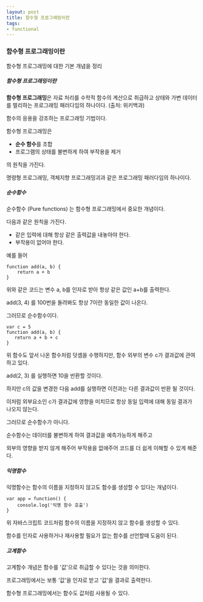 ```yaml
---
layout: post
title: 함수형 프로그래밍이란
tags: 
- functional
---
```


### 함수형 프로그래밍이란

함수형 프로그래밍에 대한 기본 개념을 정리



##### 함수형 프로그래밍이란



**함수형 프로그래밍**은 자료 처리를 수학적 함수의 계산으로 취급하고 상태와 가변 데이터를 멀리하는 프로그래밍 패러다임의 하나이다.  (출처: 위키백과)



함수의 응용을 강조하는 프로그래밍 기법이다.

함수형 프로그래밍은

* **순수 함수**를 조합
* 프로그램의 상태를 불변하게 하여 부작용을 제거

의 원칙을 가진다. 

명령형 프로그래밍, 객체지향 프로그래밍괴과 같은 프로그래밍 패러다임의 하나이다. 



##### 순수함수

순수함수 (Pure functions) 는 함수형 프로그래밍에서 중요한 개념이다.

다음과 같은 원칙을 가진다.

* 같은 입력에 대해 항상 같은 출력값을 내놓아야 한다.
* 부작용이 없어야 한다.



예를 들어

```
function add(a, b) {
    return a + b
}
```

위와 같은 코드는 변수 a, b를 인자로 받아 항상 같은 값인 a+b를 출력한다. 

add(3, 4) 를 100번을 돌려봐도 항상 7이란 동일한 값이 나온다.

그러므로 순수함수이다.



```
var c = 5
function add(a, b) {
   return a + b + c
}
```

위 함수도 앞서 나온 함수처럼 덧셈을 수행하지만, 함수 외부의 변수 c가 결과값에 관여하고 있다.

add(2, 3) 를 실행하면 10을 반환할 것이다.

하지만 c의 값을 변경한 다음 add를 실행하면 이전과는 다른 결과값이 반환 될 것이다. 

이처럼 외부요소인 c가 결과값에 영향을 미치므로 항상 동일 입력에 대해 동일 결과가 나오지 않는다.

그러므로 순수함수가 아니다.



순수함수는 데이터를 불변하게 하여 결과값을 예측가능하게 해주고

외부의 영향을 받지 않게 해주어 부작용을 없애주어 코드를 더 쉽게 이해할 수 있게 해준다.



##### 익명함수

익명함수는 함수의 이름을 지정하지 않고도 함수를 생성할 수 있다는 개념이다.

```
var app = function() {
    console.log('익명 함수 호출')
}
```

위 자바스크립트 코드처럼 함수의 이름을 지정하지 않고 함수를 생성할 수 있다.

함수를 인자로 사용하거나 재사용할 필요가 없는 함수를 선언할때 도움이 된다.



##### 고계함수

고계함수 개념은 함수를 '값'으로 취급할 수 있다는 것을 의미한다.

프로그래밍에서는 보통 '값'을 인자로 받고 '값'을 결과로 출력한다.

함수형 프로그래밍에서는 함수도 값처럼 사용될 수 있다.

